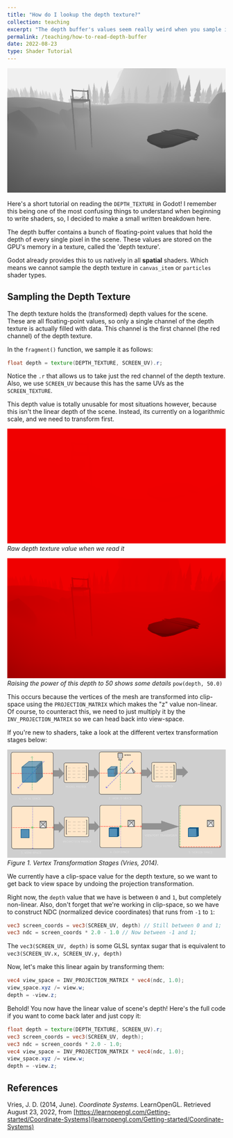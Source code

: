 ```yaml
---
title: "How do I lookup the depth texture?"
collection: teaching
excerpt: "The depth buffer's values seem really weird when you sample it like a regular texture. How do you even get the linear depth value that you're looking for? <br/><img src='/images/DepthTextureArticle/depth_buffer.png'>"
permalink: /teaching/how-to-read-depth-buffer
date: 2022-08-23
type: Shader Tutorial
---
```


![](/images/DepthTextureArticle/depth_buffer.png)

Here's a short tutorial on reading the `DEPTH_TEXTURE` in Godot! I remember this being one of the most confusing things to understand when beginning to write shaders, so, I decided to make a small written breakdown here.

The depth buffer contains a bunch of floating-point values that hold the depth of every single pixel in the scene. These values are stored on the GPU's memory in a texture, called the 'depth texture'.

Godot already provides this to us natively in all **spatial** shaders. Which means we cannot sample the depth texture in `canvas_item` or `particles` shader types.

## Sampling the Depth Texture

The depth texture holds the (transformed) depth values for the scene. These are all floating-point values, so only a single channel of the depth texture is actually filled with data. This channel is the first channel (the red channel) of the depth texture.

In the `fragment()` function, we sample it as follows:

```glsl
float depth = texture(DEPTH_TEXTURE, SCREEN_UV).r;
```

Notice the `.r` that allows us to take just the red channel of the depth texture. Also, we use `SCREEN_UV` because this has the same UVs as the `SCREEN_TEXTURE`.

This depth value is totally unusable for most situations however, because this isn't the linear depth of the scene. Instead, its currently on a logarithmic scale, and we need to transform first.

![](/images/DepthTextureArticle/raw_depth_texture.png)
_Raw depth texture value when we read it_

![](/images/DepthTextureArticle/depth_raised_to_50.png)
_Raising the power of this depth to 50 shows some details_ `pow(depth, 50.0)`

This occurs because the vertices of the mesh are transformed into clip-space using the `PROJECTION_MATRIX` which makes the "z" value non-linear. Of course, to counteract this, we need to just multiply it by the `INV_PROJECTION_MATRIX` so we can head back into view-space.

If you're new to shaders, take a look at the different vertex transformation stages below:

![](/images/DepthTextureArticle/coordinate_systems_dark.png)
_Figure 1. Vertex Transformation Stages (Vries, 2014)._

We currently have a clip-space value for the depth texture, so we want to get back to view space by undoing the projection transformation.

Right now, the `depth` value that we have is between `0` and `1`, but completely non-linear. Also, don't forget that we're working in clip-space, so we have to construct NDC (normalized device coordinates) that runs from `-1` to `1`:

```glsl
vec3 screen_coords = vec3(SCREEN_UV, depth) // Still between 0 and 1;
vec3 ndc = screen_coords * 2.0 - 1.0 // Now between -1 and 1;
```

The `vec3(SCREEN_UV, depth)` is some GLSL syntax sugar that is equivalent to `vec3(SCREEN_UV.x, SCREEN_UV.y, depth)`

Now, let's make this linear again by transforming them:

```glsl
vec4 view_space = INV_PROJECTION_MATRIX * vec4(ndc, 1.0);
view_space.xyz /= view.w;
depth = -view.z;
```

Behold! You now have the linear value of scene's depth! Here's the full code if you want to come back later and just copy it:

```glsl
float depth = texture(DEPTH_TEXTURE, SCREEN_UV).r;
vec3 screen_coords = vec3(SCREEN_UV, depth);
vec3 ndc = screen_coords * 2.0 - 1.0;
vec4 view_space = INV_PROJECTION_MATRIX * vec4(ndc, 1.0);
view_space.xyz /= view.w;
depth = -view.z;
```

## References
Vries, J. D. (2014, June). _Coordinate Systems_. LearnOpenGL. Retrieved August 23, 2022, from [https://learnopengl.com/Getting-started/Coordinate-Systems](learnopengl.com/Getting-started/Coordinate-Systems)